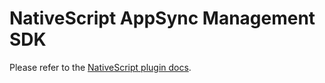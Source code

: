 # NativeScript AppSync Management SDK

Please refer to the [NativeScript plugin docs](https://github.com/EddyVerbruggen/nativescript-app-sync).

